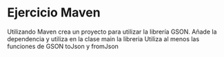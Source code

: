 # Ejercicio Maven

Utilizando Maven crea un proyecto para utilizar la librería GSON. Añade la dependencia y utiliza en la clase main la libreria
Utiliza al menos las funciones de GSON toJson y fromJson
